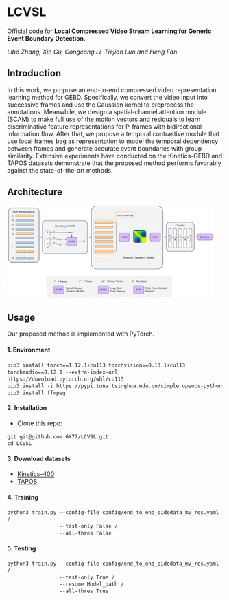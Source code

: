 # LCVSL

Official code for **Local Compressed Video Stream Learning for Generic Event Boundary Detection**. <br>

*Libo Zhang, Xin Gu, Congcong Li, Tiejian Luo and Heng Fan*


## Introduction
In this work, we propose an end-to-end compressed video representation learning method for GEBD. Specifically, we convert the video input into successive frames and use the Gaussion kernel to preprocess the annotations. Meanwhile, we design a spatial-channel attention module (SCAM) to make full use of the motion vectors and residuals to learn discriminative feature representations for P-frames with bidirectional information flow. After that, we propose a temporal contrastive module that use local frames bag as representation to model the temporal dependency between frames and generate accurate event boundaries with group similarity. Extensive experiments have conducted on the Kinetics-GEBD and TAPOS datasets demonstrate that the proposed method performs favorably against the state-of-the-art methods.

## Architecture
<img src="figures/ijcv_network.jpg" alt="motivation" width=480 />


## Usage

Our proposed method is implemented with PyTorch.

#### 1. Environment

```
pip3 install torch==1.12.1+cu113 torchvision==0.13.1+cu113 torchaudio==0.12.1 --extra-index-url https://download.pytorch.org/whl/cu113
pip3 install -i https://pypi.tuna.tsinghua.edu.cn/simple opencv-python
pip3 install ffmpeg
```

#### 2. Installation

- Clone this repo:

```
git git@github.com:GX77/LCVSL.git
cd LCVSL
```

#### 3. Download datasets

- [Kinetics-400](https://www.deepmind.com/open-source/kinetics)
- [TAPOS](https://sdolivia.github.io/TAPOS/)

#### 4. Training

```
python3 train.py --config-file config/end_to_end_sidedata_mv_res.yaml /
                 --test-only False /
                 --all-thres False
```

#### 5. Testing

```
python3 train.py --config-file config/end_to_end_sidedata_mv_res.yaml /
                 --test-only True /
                 --resume Model_path /
                 --all-thres True
```
